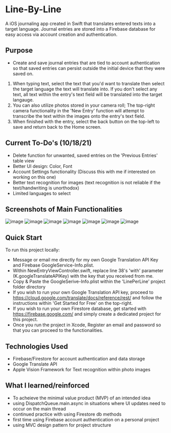 # Line-By-Line
A iOS journaling app created in Swift that translates entered texts into a target language. Journal entries are stored into a Firebase database for easy access via account creation and authentication.

## Purpose

- Create and save journal entries that are tied to account authentication so that saved entries can persist outside the initial device that they were saved on.

1. When typing text, select the text that you'd want to translate then select the target language the text will translate into. If you don't select any text, all text within the entry's text field will be translated into the target langauge.
2. You can also utilize photos stored in your camera roll; The top-right camera functionality in the 'New Entry' function will attempt to transcribe the text within the images onto the entry's text field.
3. When finished with the entry, select the back button on the top-left to save and return back to the Home screen.

## Current To-Do's (10/18/21)

- Delete function for unwanted, saved entries on the 'Previous Entries' table view
- Better UI design: Color, Font
- Account Settings functionality (Discuss this with me if interested on working on this one)
- Better text recognition for images (text recognition is not reliable if the text/handwriting is unorthodox)
- Limited languages to select

## Screenshots of Main Functionalities

![image](https://user-images.githubusercontent.com/48455155/137930705-9ed6247d-ee77-4537-9ee3-161e5b6e7a90.png)
![image](https://user-images.githubusercontent.com/48455155/137930823-9d3fc3a1-de92-4ce7-994b-eebe1b540ddc.png)
![image](https://user-images.githubusercontent.com/48455155/137930928-1d3db6a0-a95e-4683-8731-183c1c0b9f27.png)
![image](https://user-images.githubusercontent.com/48455155/137930955-ec5348a2-c8cc-42b0-bd6b-6dafd8136da7.png)
![image](https://user-images.githubusercontent.com/48455155/137947700-85c16155-13de-45cd-a9ff-0d039d321190.png) 
![image](https://user-images.githubusercontent.com/48455155/137947737-9dd85dc7-c699-4daa-a622-c86464c22e82.png)
![image](https://user-images.githubusercontent.com/48455155/137930864-c4536d53-8046-4b0c-98a2-ddc00b64cfe0.png)

## Quick Start

To run this project locally:

- Message or email me directly for my own Google Translation API Key and Firebase GoogleService-Info.plist.
- Within NewEntryViewController.swift, replace line 38's 'with' parameter (K.googleTranslateAPIKey) with the key that you received from me.
- Copy & Paste the GoogleSerive-Info.plist within the 'LinePerLine' project folder directory
- If you wish to run your own Google Translation API key, proceed to https://cloud.google.com/translate/docs/reference/rest/ and follow the instructions within 'Get Started for Free' on the top-right.
- If you wish to run your own Firestore database, get started with https://firebase.google.com/ and simply create a dedicated project for this project.
- Once you run the project in Xcode, Register an email and password so that you can proceed to the functionalities.


## Technologies Used
- Firebase/Firestore for account authentication and data storage
- Google Translate API
- Apple Vision Framework for Text recognition within photo images

## What I learned/reinforced
- To acheieve the minimal value product (MVP) of an intended idea 
- using DispatchQueue.main.async in situations where UI updates need to occur on the main thread
- continued practice with using Firestore db methods 
- first time using Firebase account authentication on a personal project
- using MVC design pattern for project structure 
